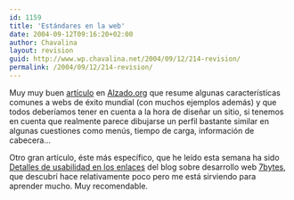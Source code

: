 ```yaml
---
id: 1159
title: 'Estándares en la web'
date: 2004-09-12T09:16:20+02:00
author: Chavalina
layout: revision
guid: http://www.wp.chavalina.net/2004/09/12/214-revision/
permalink: /2004/09/12/214-revision/
---
```

Muy muy buen <a href="http://www.alzado.org/articulo.php?id_art=367" target="_blank">artículo</a> en <a href="http://www.alzado.org" target="_blank">Alzado.org</a> que resume algunas características comunes a webs de éxito mundial (con muchos ejemplos además) y que todos deberíamos tener en cuenta a la hora de dise&ntilde;ar un sitio, si tenemos en cuenta que realmente parece dibujarse un perfil bastante similar en algunas cuestiones como menús, tiempo de carga, información de cabecera…

Otro gran artículo, éste más específico, que he leído esta semana ha sido <a href="http://7bytes.net/nota.php?id=5" target="_blank">Detalles de usabilidad en los enlaces</a> del blog sobre desarrollo web <a href="http://7bytes.net/index.php" target="_blank">7bytes</a>, que descubrí hace relativamente poco pero me está sirviendo para aprender mucho. Muy recomendable.
